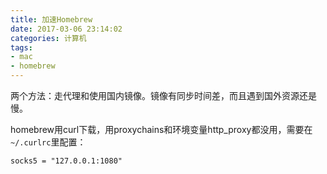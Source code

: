 ```yaml
---
title: 加速Homebrew
date: 2017-03-06 23:14:02
categories: 计算机
tags:
- mac
- homebrew
---
```


两个方法：走代理和使用国内镜像。镜像有同步时间差，而且遇到国外资源还是慢。

homebrew用curl下载，用proxychains和环境变量http_proxy都没用，需要在`~/.curlrc`里配置：

```
socks5 = "127.0.0.1:1080"
```
